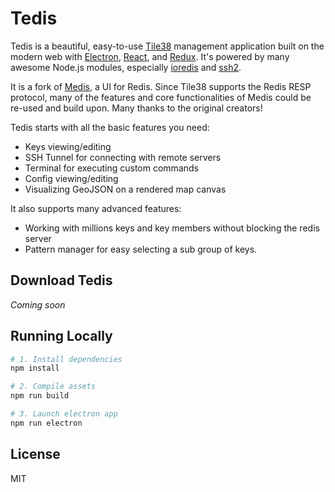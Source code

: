 # Tedis

Tedis is a beautiful, easy-to-use [Tile38](http://tile38.com/) management application built on the modern web with [Electron](https://github.com/atom/electron), [React](https://facebook.github.io/react/), and [Redux](https://github.com/rackt/redux). It's powered by many awesome Node.js modules, especially [ioredis](https://github.com/luin/ioredis) and [ssh2](https://github.com/mscdex/ssh2).

It is a fork of [Medis](http://getmedis.com/), a UI for Redis. Since Tile38 supports the Redis RESP protocol, many of the features and core functionalities of Medis could be re-used and build upon. Many thanks to the original creators!

Tedis starts with all the basic features you need:

* Keys viewing/editing
* SSH Tunnel for connecting with remote servers
* Terminal for executing custom commands
* Config viewing/editing
* Visualizing GeoJSON on a rendered map canvas

It also supports many advanced features:

* Working with millions keys and key members without blocking the redis server
* Pattern manager for easy selecting a sub group of keys.

## Download Tedis

*Coming soon*

## Running Locally



```bash
# 1. Install dependencies
npm install

# 2. Compile assets
npm run build

# 3. Launch electron app
npm run electron
```

## License

MIT
